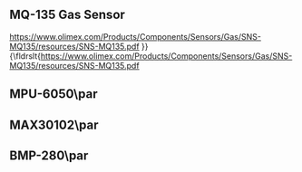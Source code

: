 ## MQ-135 Gas Sensor

 https://www.olimex.com/Products/Components/Sensors/Gas/SNS-MQ135/resources/SNS-MQ135.pdf }}{\fldrslt{https://www.olimex.com/Products/Components/Sensors/Gas/SNS-MQ135/resources/SNS-MQ135.pdf

## MPU-6050\par
## MAX30102\par
## BMP-280\par
